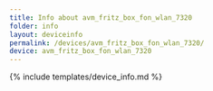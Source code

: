 ```yaml
---
title: Info about avm_fritz_box_fon_wlan_7320
folder: info
layout: deviceinfo
permalink: /devices/avm_fritz_box_fon_wlan_7320/
device: avm_fritz_box_fon_wlan_7320
---
```

{% include templates/device_info.md %}
